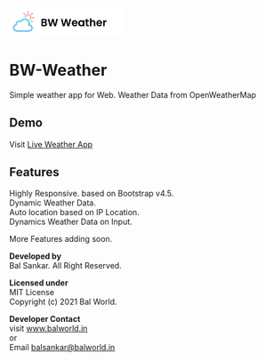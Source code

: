 <img src="/bw-weather/img/logo-dark.png" width="40%" alt="BW-Weather Logo">

# BW-Weather
Simple weather app for Web. Weather Data from OpenWeatherMap  

## Demo  
Visit [Live Weather App](https://www.balworld.in/projects/bw-weather)

## Features  
Highly Responsive. based on Bootstrap v4.5.  
Dynamic Weather Data.  
Auto location based on IP Location.  
Dynamics Weather Data on Input.

More Features adding soon.  

**Developed by**  
Bal Sankar. All Right Reserved.

**Licensed under**  
MIT License  
Copyright (c) 2021 Bal World.

**Developer Contact**  
visit www.balworld.in  
or  
Email balsankar@balworld.in
